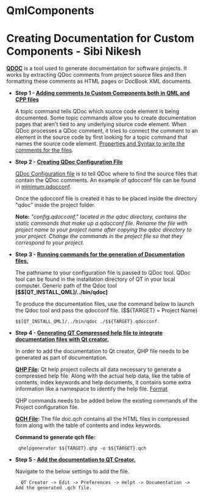 # QmlComponents

# Creating Documentation for Custom Components - Sibi Nikesh

**[QDOC](https://doc.qt.io/qt-6/01-qdoc-manual.html)** is a tool used to generate documentation for software projects. It works by extracting QDoc comments from project source files and then formatting these comments as HTML pages or DocBook XML documents.

  - **Step 1 - <ins>Adding comments to Custom Components both in QML and CPP files</ins>**

      A topic command tells QDoc which source code element is being documented. Some topic commands allow you to create documentation pages that aren't tied to any       underlying source code element. When QDoc processes a QDoc comment, it tries to connect the comment to an element in the source code by first looking for a topic command that names the source code element. [Properties and Syntax to write the comments for the files](https://doc.qt.io/qt-6/13-qdoc-commands-topics.html).
      
  - **Step 2 - <ins>Creating QDoc Configuration File</ins>**

      [QDoc Configuration file](https://doc.qt.io/qt-6/21-0-qdoc-configuration.html) is to tell QDoc where to find the source files that contain the QDoc comments. An example of qdocconf file can be found in [minimum.qdocconf](https://doc.qt.io/qt-6/21-1-minimum-qdocconf.html).
      
      Once the qdocconf file is created it has to be placed inside the directory "qdoc" inside the project folder.
      
      **Note:** *"config.qdocconf," located in the qdoc directory, contains the static commands that make up a qdocconf file. Rename the file with project name to your project name after copying the qdoc directory to your project. Change the commands in the project file so that they correspond to your project.*
      
  - **Step 3 - <ins>Running commands for the generation of Documentation files.</ins>**

      The pathname to your configuration file is passed to QDoc tool. QDoc tool can be found in the installation directory of QT in your local computer.
      Generic path of the Qdoc tool **[$$[QT_INSTALL_QML]/../bin/qdoc]**
      
      To produce the documentation files, use the command below to launch the Qdoc tool and pass the qdocconf file. ($${TARGET} =  Project Name)
      
        $$[QT_INSTALL_QML]/../bin/qdoc ./$${TARGET}.qdocconf.
      
  - **Step 4 - <ins>Generating QT Compressed help file to integrate documentation files with Qt creator.</ins>**
      
      In order to add the documentation to Qt creator, QHP file needs to be generated as part of documentation.
      
      **[QHP File](https://doc.qt.io/qt-6/qthelpproject.html):** Qt help project collects all data necessary to generate a compressed help file. Along with the actual help data, like the table of contents, index keywords and help documents, it contains some extra information like a namespace to identify the help file. [Format](https://doc.qt.io/qt-6/22-creating-help-project-files.html)
         
       QHP commands needs to be added below the existing commands of the Project configuration file.
       
       **[QCH File](https://doc.qt.io/qt-6/qthelp-framework.html#generating-qt-help):** The file doc.qch contains all the HTML files in compressed form along with the table of contents and index keywords.
       
       **Command to generate qch file:**
       
         qhelpgenerator $${TARGET}.qhp -o $${TARGET}.qch

  - **Step 5 - <ins> Add the documentation to QT Creator.</ins>**
      
      Navigate to the below settings to add the file.
      
          QT Creator -> Edit -> Preferences -> Helpt -> Documentation -> Add the generated .qch file.
      
